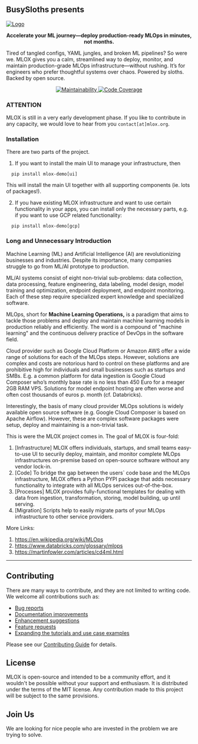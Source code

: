 ## BusySloths presents
[![Logo](https://github.com/nicococo/mlox/blob/main/mlox/resources/mlox_logo_wide.png)](Logo)

<p align="center">
<strong>
Accelerate your ML journey—deploy production-ready MLOps in minutes, not months.
</strong>
</p>

Tired of tangled configs, YAML jungles, and broken ML pipelines? So were we.
MLOX gives you a calm, streamlined way to deploy, monitor, and maintain production-grade MLOps infrastructure—without rushing.
It’s for engineers who prefer thoughtful systems over chaos. Powered by sloths. Backed by open source.

<p align="center">
  <a href="https://qlty.sh/gh/nicococo/projects/mlox">
	<img src="https://qlty.sh/badges/f6765ee4-a13b-4106-8ba2-236cfa251443/maintainability.svg" alt="Maintainability"/>
  </a>
  <a href="https://qlty.sh/gh/nicococo/projects/mlox">
	<img src="https://qlty.sh/badges/f6765ee4-a13b-4106-8ba2-236cfa251443/test_coverage.svg" alt="Code Coverage"/>
  </a>
</p>

### ATTENTION

MLOX is still in a very early development phase. If you like to contribute in any capacity, we would love to hear from you `contact[at]mlox.org`.


### Installation

There are two parts of the project.
1. If you want to install the main UI to manage your infrastructure, then
```
  pip install mlox-demo[ui]
```
This will install the main UI together with all supporting components (ie. lots of packages!).

2. If you have existing MLOX infrastructure and want to use certain functionality in your apps, you can install only the necessary parts, e.g. if you want to use GCP related functionality:
```
  pip install mlox-demo[gcp]
```


### Long and Unnecessary Introduction

Machine Learning (ML) and Artificial Intelligence (AI) are revolutionizing businesses and industries. Despite its importance, many companies struggle to go from ML/AI prototype to production.

ML/AI systems consist of eight non-trivial sub-problems: data collection, data processing, feature engineering, data labeling, model design, model training and optimization, endpoint deployment, and endpoint monitoring. Each of these step require specialized expert knowledge and specialized software. 

MLOps, short for **Machine Learning Operations,** is a paradigm that aims to tackle those problems and deploy and maintain machine learning models in production reliably and efficiently. The word is a compound of "machine learning" and the continuous delivery practice of DevOps in the software field.

Cloud provider such as Google Cloud Platform or Amazon AWS offer a wide range of solutions for each of the MLOps steps. However, solutions are complex and costs are notorious hard to control on these platforms and are prohibitive high for individuals and small businesses such as startups and SMBs. E.g. a common platform for data ingestion is Google Cloud Composer who’s monthly base rate is no less than 450 Euro for a meager 2GB RAM VPS. Solutions for model endpoint hosting are often worse and often cost thousands of euros p. month (cf. Databricks).

Interestingly, the basis of many cloud provider MLOps solutions is widely available open source software (e.g. Google Cloud Composer is based on Apache Airflow). However, these are  complex software packages were setup, deploy and maintaining is a non-trivial task.

This is were the MLOX project comes in. The goal of MLOX is four-fold:

1. [Infrastructure] MLOX offers individuals, startups, and small teams easy-to-use UI to securily deploy, maintain, and monitor complete MLOps infrastructures on-premise based on open-source software without any vendor lock-in.
2. [Code] To bridge the gap between the users` code base and the MLOps infrastructure,  MLOX offers a Python PYPI package that adds necessary functionality to integrate with all MLOps services out-of-the-box. 
3. [Processes] MLOX provides fully-functional templates for dealing with data from ingestion, transformation, storing, model building, up until serving.
4. [Migration] Scripts help to easily migrate parts of your MLOps infrastructure to other service providers.

More Links:

1. https://en.wikipedia.org/wiki/MLOps
2. https://www.databricks.com/glossary/mlops
3. https://martinfowler.com/articles/cd4ml.html

--------


## Contributing  
There are many ways to contribute, and they are not limited to writing code. We welcome all contributions such as:

- <a href="https://github.com/nicococo/mlox/issues/new/choose">Bug reports</a>
- <a href="https://github.com/nicococo/mlox/issues/new/choose">Documentation improvements</a>
- <a href="https://github.com/nicococo/mlox/issues/new/choose">Enhancement suggestions</a>
- <a href="https://github.com/nicococo/mlox/issues/new/choose">Feature requests</a>
- <a href="https://github.com/nicococo/mlox/issues/new/choose">Expanding the tutorials and use case examples</a>

Please see our [Contributing Guide](CONTRIBUTING.md) for details.


## License  

MLOX is open-source and intended to be a community effort, and it wouldn't be possible without your support and enthusiasm.
It is distributed under the terms of the MIT license. Any contribution made to this project will be subject to the same provisions.

## Join Us 

We are looking for nice people who are invested in the problem we are trying to solve. 